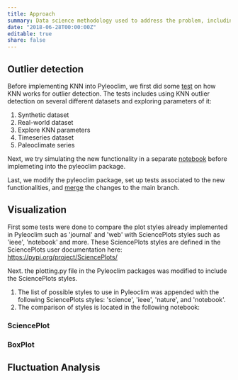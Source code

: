 ```yaml
---
title: Approach
summary: Data science methodology used to address the problem, including data preprocessing steps, exploratory data analysis, feature engineering techniques, machine learning models, and evaluation metrics.
date: "2018-06-28T00:00:00Z"
editable: true
share: false
---
```


## Outlier detection
Before implementing KNN into Pyleoclim, we first did some [test](https://github.com/KnowledgeCaptureAndDiscovery/autoTS/blob/master/notebooks/Methods/Outlier/LOF.ipynb) on how KNN works for outlier detection. The tests includes using KNN outlier detection on several different datasets and exploring parameters of it:
1. Synthetic dataset
2. Real-world dataset
3. Explore KNN parameters
4. Timeseries dataset
5. Paleoclimate series

Next, we try simulating the new functionality in a separate [notebook](https://github.com/KnowledgeCaptureAndDiscovery/autoTS/blob/master/notebooks/Methods/Outlier/LOF_test.ipynb) before implemeting into the pyleoclim package.

Last, we modify the pyleoclim package, set up tests associated to the new functionalities, and [merge](https://github.com/LinkedEarth/Pyleoclim_util/commit/512c92d619ac692b2209f4a600c681db45e1a99e) the changes to the main branch.

## Visualization
First some tests were done to compare the plot styles already implemented in Pyleoclim such as 'journal' and 'web' with SciencePlots styles such as 'ieee', 'notebook' and more. These SciencePlots styles are defined in the SciencePlots user documentation here: https://pypi.org/project/SciencePlots/

Next. the plotting.py file in the Pyleoclim packages was modified to include the SciencePlots styles.
1. The list of possible styles to use in Pyleoclim was appended with the following SciencePlots styles: 'science', 'ieee', 'nature', and 'notebook'.
2. The comparison of styles is located in the following notebook: 
### SciencePlot

### BoxPlot


## Fluctuation Analysis


